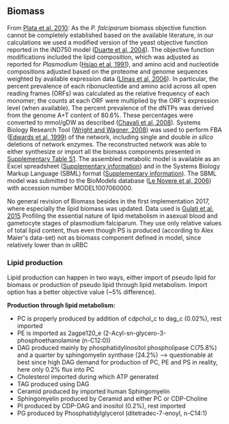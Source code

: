 ## Biomass
From [Plata et al. 2010](https://www.ncbi.nlm.nih.gov/pmc/articles/PMC2964117):
As the _P. falciparum_ biomass objective function cannot be completely established based on the available literature, in our calculations we used a modified version of the yeast objective function reported in the iND750 model ([Duarte et al, 2004](https://www.ncbi.nlm.nih.gov/pmc/articles/PMC2964117/#b30)). The objective function modifications included the lipid composition, which was adjusted as reported for _Plasmodium_ ([Hsiao et al, 1991](https://www.ncbi.nlm.nih.gov/pmc/articles/PMC2964117/#b49)), and amino acid and nucleotide compositions adjusted based on the proteome and genome sequences weighted by available expression data ([Llinas et al, 2006](https://www.ncbi.nlm.nih.gov/pmc/articles/PMC2964117/#b79)). In particular, the percent prevalence of each ribonucleotide and amino acid across all open reading frames (ORFs) was calculated as the relative frequency of each monomer; the counts at each ORF were multiplied by the ORF's expression level (when available). The percent prevalence of the dNTPs was derived from the genome A+T content of 80.6%. These percentages were converted to mmol/gDW as described ([Chavali et al, 2008](https://www.ncbi.nlm.nih.gov/pmc/articles/PMC2964117/#b15)). Systems Biology Research Tool ([Wright and Wagner, 2008](https://www.ncbi.nlm.nih.gov/pmc/articles/PMC2964117/#b136)) was used to perform FBA ([Edwards et al, 1999](https://www.ncbi.nlm.nih.gov/pmc/articles/PMC2964117/#b31)) of the network, including single and double _in silico_ deletions of network enzymes. The reconstructed network was able to either synthesize or import all the biomass components presented in [Supplementary Table S1](https://www.ncbi.nlm.nih.gov/pmc/articles/PMC2964117/#S1). The assembled metabolic model is available as an Excel spreadsheet ([Supplementary information](https://www.ncbi.nlm.nih.gov/pmc/articles/PMC2964117/#S1)) and in the Systems Biology Markup Language (SBML) format ([Supplementary information](https://www.ncbi.nlm.nih.gov/pmc/articles/PMC2964117/#S1)). The SBML model was submitted to the BioModels database ([Le Novere et al, 2006](https://www.ncbi.nlm.nih.gov/pmc/articles/PMC2964117/#b74)) with accession number MODEL1007060000.

No general revision of Biomass besides in the first implementation 2017, where especially the lipid biomass was updated. Data used is [Gulati et al. 2015](https://www.ncbi.nlm.nih.gov/pmc/articles/PMC4567697/) 
Profiling the essential nature of lipid metabolism in asexual blood and gametocyte stages of plasmodium falciparum. They use only relative values of total lipid content, thus even though PS is produced (according to Alex Maier's data-set) not as biomass component defined in model, since relatively lower than in uRBC  

### Lipid production
Lipid production can happen in two ways, either import of pseudo lipid for biomass or production of pseudo lipid through lipid metabolism. Import option has a better objective value (~5% difference).

**Production through lipid metabolism:**
- PC is properly produced by addition of cdpchol_c to dag_c (0.02%), rest imported
- PE is imported as 2agpe120_e (2-Acyl-sn-glycero-3-phosphoethanolamine (n-C12:0))
- DAG produced mainly by phosphatidylinositol phospholipase C(75.8%) and a quarter by sphingomyelin synthase (24.2%) 
	--> questionable at best since high DAG demand for production of PC, PE and PS in reality, here only 0.2% flux into PC
- Cholesterol imported during which ATP generated
- TAG produced using DAG
- Ceramid produced by imported human Sphingomyelin
- Sphingomyelin produced by Ceramid and either PC or CDP-Choline
- PI produced by CDP-DAG and inositol (0.2%), rest imported
- PG produced by Phosphatidylglycerol (ditetradec-7-enoyl, n-C14:1)
